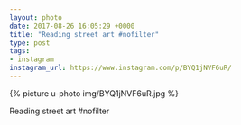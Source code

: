 ```yaml
---
layout: photo
date: 2017-08-26 16:05:29 +0000
title: "Reading street art #nofilter"
type: post
tags:
- instagram
instagram_url: https://www.instagram.com/p/BYQ1jNVF6uR/
---
```


{% picture u-photo img/BYQ1jNVF6uR.jpg %}

Reading street art #nofilter
